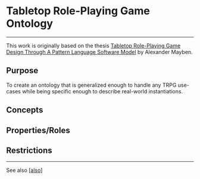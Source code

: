# Tabletop Role-Playing Game Ontology

---
This work is originally based on the thesis [Tabletop Role-Playing Game Design Through A Pattern Language Software Model]()
by Alexander Mayben.

## Purpose
To create an ontology that is generalized enough to handle any TRPG use-cases while being specific enough to describe real-world instantiations.
## Concepts
## Properties/Roles
## Restrictions







---
See also [[also]()]





